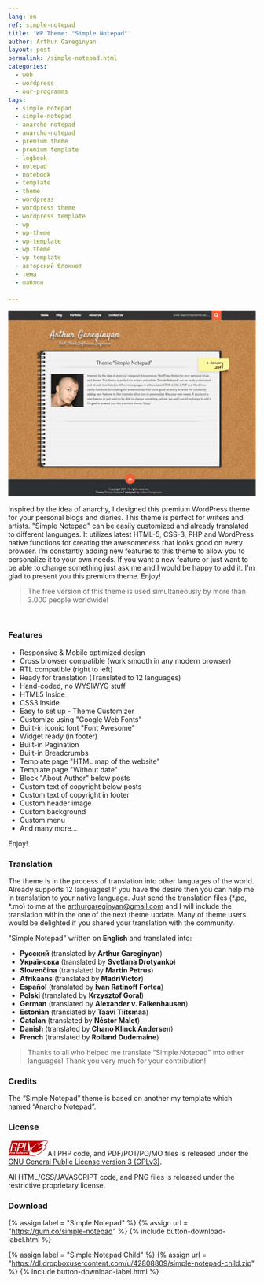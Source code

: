 ```yaml
---
lang: en
ref: simple-notepad
title: 'WP Theme: "Simple Notepad"'
author: Arthur Gareginyan
layout: post
permalink: /simple-notepad.html
categories:
  - web
  - wordpress
  - our-programms
tags:
  - simple notepad
  - simple-notepad
  - anarcho notepad
  - anarcho-notepad
  - premium theme
  - premium template
  - logbook
  - notepad
  - notebook
  - template
  - theme
  - wordpress
  - wordpress theme
  - wordpress template
  - wp
  - wp-theme
  - wp-template
  - wp theme
  - wp template
  - авторский блокнот
  - тема
  - шаблон

---
```


![WP Theme Simple Notepad](/images/projects/simple-notepad/preview.png)

Inspired by the idea of anarchy, I designed this premium WordPress theme for your personal blogs and diaries. This theme is perfect for writers and artists. "Simple Notepad" can be easily customized and already translated to different languages. It utilizes latest HTML-5, CSS-3, PHP and WordPress native functions for creating the awesomeness that looks good on every browser. I’m constantly adding new features to this theme to allow you to personalize it to your own needs. If you want a new feature or just want to be able to change something just ask me and I would be happy to add it. I'm glad to present you this premium theme. Enjoy!

>The free version of this theme is used simultaneously by more than 3.000 people worldwide!

<br>


### Features

* Responsive & Mobile optimized design
* Cross browser compatible (work smooth in any modern browser)
* RTL compatible (right to left)
* Ready for translation (Translated to 12 languages)
* Hand-coded, no WYSIWYG stuff
* HTML5 Inside
* CSS3 Inside
* Easy to set up - Theme Customizer
* Customize using "Google Web Fonts"
* Built-in iconic font "Font Awesome"
* Widget ready (in footer)
* Built-in Pagination
* Built-in Breadcrumbs
* Template page "HTML map of the website"
* Template page "Without date"
* Block "About Author" below posts
* Custom text of copyright below posts
* Custom text of copyright in footer
* Custom header image
* Custom background
* Custom menu
* And many more...
 
Enjoy!


### Translation

The theme is in the process of translation into other languages of the world. Already supports 12 languages! If you have the desire then you can help me in translation to your native language. Just send the translation files (*.po, *.mo) to me at the arthurgareginyan@gmail.com and I will include the translation within the one of the next theme update. Many of theme users would be delighted if you shared your translation with the community.

"Simple Notepad" written on **English** and translated into:

* **Русский** (translated by **Arthur Gareginyan**)
* **Українська** (translated by **Svetlana Drotyanko**)
* **Slovenčina** (translated by **Martin Petrus**)
* **Afrikaans** (translated by **MadriVictor**)
* **Español** (translated by **Ivan Ratinoff Fortea**)
* **Polski** (translated by **Krzysztof Goral**)
* **German** (translated by **Alexander v. Falkenhausen**)
* **Estonian** (translated by **Taavi Tiitsmaa**)
* **Catalan** (translated by **Néstor Malet**)
* **Danish** (translated by **Chano Klinck Andersen**)
* **French** (translated by **Rolland Dudemaine**)

>Thanks to all who helped me translate "Simple Notepad" into other languages! Thank you very much for your contribution!


### Credits

The “Simple Notepad” theme is based on another my template which named “Anarcho Notepad”.


### License

<img src="/images/gplv3.png" alt="gplv3" width="80" class="alignleft" style="border:none;" />All PHP code, and PDF/POT/PO/MO files is released under the [GNU General Public License version 3 (GPLv3)](http://www.gnu.org/licenses/gpl-3.0.html).

All HTML/CSS/JAVASCRIPT code, and PNG files is released under the restrictive proprietary license.


### Download

{% assign label = "Simple Notepad" %}
{% assign url = "https://gum.co/simple-notepad" %}
{% include button-download-label.html %}

{% assign label = "Simple Notepad Child" %}
{% assign url = "https://dl.dropboxusercontent.com/u/42808809/simple-notepad-child.zip" %}
{% include button-download-label.html %}

